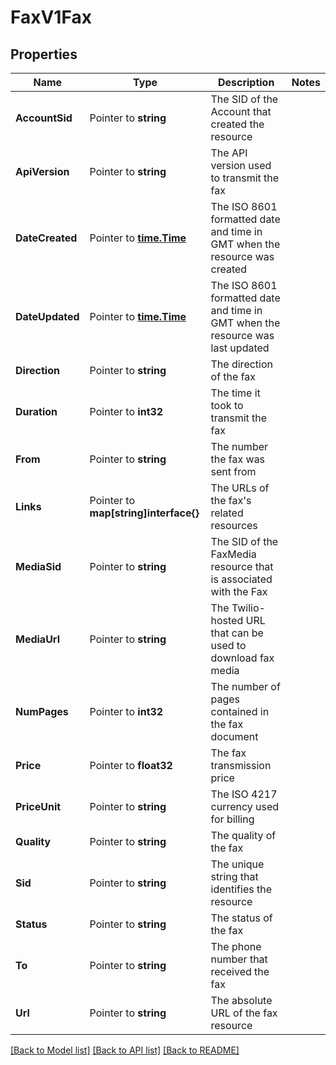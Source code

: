 # FaxV1Fax

## Properties

Name | Type | Description | Notes
------------ | ------------- | ------------- | -------------
**AccountSid** | Pointer to **string** | The SID of the Account that created the resource |
**ApiVersion** | Pointer to **string** | The API version used to transmit the fax |
**DateCreated** | Pointer to [**time.Time**](time.Time.md) | The ISO 8601 formatted date and time in GMT when the resource was created |
**DateUpdated** | Pointer to [**time.Time**](time.Time.md) | The ISO 8601 formatted date and time in GMT when the resource was last updated |
**Direction** | Pointer to **string** | The direction of the fax |
**Duration** | Pointer to **int32** | The time it took to transmit the fax |
**From** | Pointer to **string** | The number the fax was sent from |
**Links** | Pointer to **map[string]interface{}** | The URLs of the fax's related resources |
**MediaSid** | Pointer to **string** | The SID of the FaxMedia resource that is associated with the Fax |
**MediaUrl** | Pointer to **string** | The Twilio-hosted URL that can be used to download fax media |
**NumPages** | Pointer to **int32** | The number of pages contained in the fax document |
**Price** | Pointer to **float32** | The fax transmission price |
**PriceUnit** | Pointer to **string** | The ISO 4217 currency used for billing |
**Quality** | Pointer to **string** | The quality of the fax |
**Sid** | Pointer to **string** | The unique string that identifies the resource |
**Status** | Pointer to **string** | The status of the fax |
**To** | Pointer to **string** | The phone number that received the fax |
**Url** | Pointer to **string** | The absolute URL of the fax resource |

[[Back to Model list]](../README.md#documentation-for-models) [[Back to API list]](../README.md#documentation-for-api-endpoints) [[Back to README]](../README.md)


